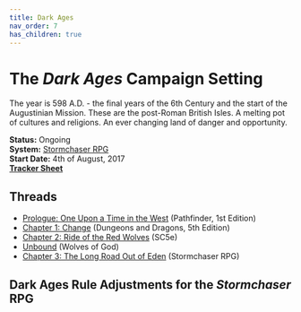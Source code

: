 ```yaml
---
title: Dark Ages
nav_order: 7
has_children: true
---
```


# The *Dark Ages* Campaign Setting
The year is 598 A.D. - the final years of the 6th Century and the start of the Augustinian Mission. These are the post-Roman British Isles. A melting pot of cultures and religions. An ever changing land of danger and opportunity.

**Status:** Ongoing<br>
**System:** [Stormchaser RPG](https://stormchaserroleplaying.com/stormchaserRPG/)<br>
**Start Date:** 4th of August, 2017<br>
[**Tracker Sheet**](https://docs.google.com/spreadsheets/d/1ohznZ9R9co3HiR-wGMZclO5ePocoXKEibz25TL-iPoE/edit#gid=680984753)<br>

## Threads
- [Prologue: One Upon a  Time in the West](https://paizo.com/campaigns/DarkAges/gameplay) (Pathfinder, 1st Edition)
- [Chapter 1: Change](https://app.roll20.net/forum/post/6708877/chapter-1-change/?pagenum=1) (Dungeons and Dragons, 5th Edition)
- [Chapter 2: Ride of the Red Wolves](https://app.roll20.net/forum/post/8103227/chapter-2-ride-of-the-red-wolves/?pagenum=1) (SC5e)
- [Unbound](https://app.roll20.net/forum/post/8597193/unbound/?pagenum=1) (Wolves of God)
- [Chapter 3: The Long Road Out of Eden](https://app.roll20.net/forum/post/10511668/chapter-3-the-long-road-out-of-eden/?pagenum=1) (Stormchaser RPG)

## Dark Ages Rule Adjustments for the *Stormchaser* RPG